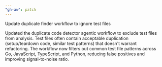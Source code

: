 ```yaml
---
"gh-aw": patch
---
```


Update duplicate finder workflow to ignore test files

Updated the duplicate code detector agentic workflow to exclude test files from analysis. Test files often contain acceptable duplication (setup/teardown code, similar test patterns) that doesn't warrant refactoring. The workflow now filters out common test file patterns across Go, JavaScript, TypeScript, and Python, reducing false positives and improving signal-to-noise ratio.

